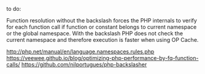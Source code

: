 to do:

Function resolution without the backslash forces the PHP internals to verify for each function call if function or constant belongs to current namespace or the global namespace. With the backslash PHP does not check the current namespace and therefore execution is faster when using OP Cache.

http://php.net/manual/en/language.namespaces.rules.php
https://veewee.github.io/blog/optimizing-php-performance-by-fq-function-calls/
https://github.com/nilportugues/php-backslasher
